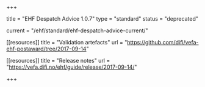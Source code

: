 +++

title = "EHF Despatch Advice 1.0.7"
type = "standard"
status = "deprecated"

current = "/ehf/standard/ehf-despatch-advice-current/"

[[resources]]
title = "Validation artefacts"
url = "https://github.com/difi/vefa-ehf-postaward/tree/2017-09-14"

[[resources]]
title = "Release notes"
url = "https://vefa.difi.no/ehf/guide/release/2017-09-14/"

+++
